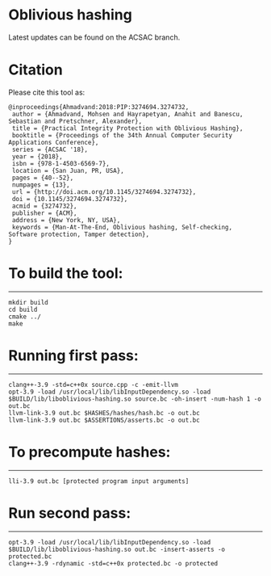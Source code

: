 
# Oblivious hashing
Latest updates can be found on the ACSAC branch.

# Citation
Please cite this tool as:
```
@inproceedings{Ahmadvand:2018:PIP:3274694.3274732,
 author = {Ahmadvand, Mohsen and Hayrapetyan, Anahit and Banescu, Sebastian and Pretschner, Alexander},
 title = {Practical Integrity Protection with Oblivious Hashing},
 booktitle = {Proceedings of the 34th Annual Computer Security Applications Conference},
 series = {ACSAC '18},
 year = {2018},
 isbn = {978-1-4503-6569-7},
 location = {San Juan, PR, USA},
 pages = {40--52},
 numpages = {13},
 url = {http://doi.acm.org/10.1145/3274694.3274732},
 doi = {10.1145/3274694.3274732},
 acmid = {3274732},
 publisher = {ACM},
 address = {New York, NY, USA},
 keywords = {Man-At-The-End, Oblivious hashing, Self-checking, Software protection, Tamper detection},
}
```


# To build the tool:
----------------------------
	mkdir build
	cd build
	cmake ../
	make
    
# Running first pass:
-------------------------
    clang++-3.9 -std=c++0x source.cpp -c -emit-llvm
    opt-3.9 -load /usr/local/lib/libInputDependency.so -load  $BUILD/lib/liboblivious-hashing.so source.bc -oh-insert -num-hash 1 -o out.bc
    llvm-link-3.9 out.bc $HASHES/hashes/hash.bc -o out.bc
    llvm-link-3.9 out.bc $ASSERTIONS/asserts.bc -o out.bc
    
# To precompute hashes:
-----------------------------------
	lli-3.9 out.bc [protected program input arguments]

# Run second pass:
---------------------------------------
    opt-3.9 -load /usr/local/lib/libInputDependency.so -load $BUILD/lib/liboblivious-hashing.so out.bc -insert-asserts -o protected.bc
    clang++-3.9 -rdynamic -std=c++0x protected.bc -o protected



